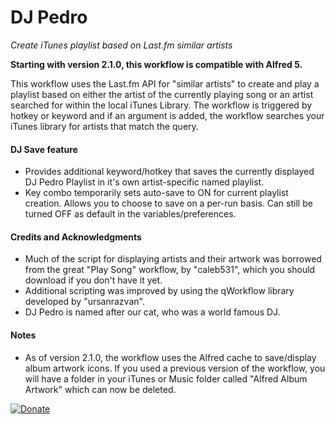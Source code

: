 # DJ Pedro

*Create iTunes playlist based on Last.fm similar artists*

**Starting with version 2.1.0, this workflow is compatible with Alfred 5.**

This workflow uses the Last.fm API for "similar artists" to create and play a playlist based on either the artist of the currently playing song or an artist searched for within the local iTunes Library. The workflow is triggered by hotkey or keyword and if an argument is added, the workflow searches your iTunes library for artists that match the query.

#### DJ Save feature
- Provides additional keyword/hotkey that saves the currently displayed DJ Pedro Playlist in it's own artist-specific named playlist.
- Key combo temporarily sets auto-save to ON for current playlist creation. Allows you to choose to save on a per-run basis. Can still be turned OFF as default in the variables/preferences.

#### Credits and Acknowledgments
- Much of the script for displaying artists and their artwork was borrowed from the great "Play Song" workflow, by "caleb531", which you should download if you don't have it yet.
- Additional scripting was improved by using the qWorkflow library developed by "ursanrazvan".
- DJ Pedro is named after our cat, who was a world famous DJ.

#### Notes
- As of version 2.1.0, the workflow uses the Alfred cache to save/display album artwork icons. If you used a previous version of the workflow, you will have a folder in your iTunes or Music folder called "Alfred Album Artwork" which can now be deleted.

[![Donate](https://img.shields.io/badge/Donate-PayPal-green.svg)](https://www.paypal.com/donate/?hosted_button_id=N67Q99HLLYR9N)
